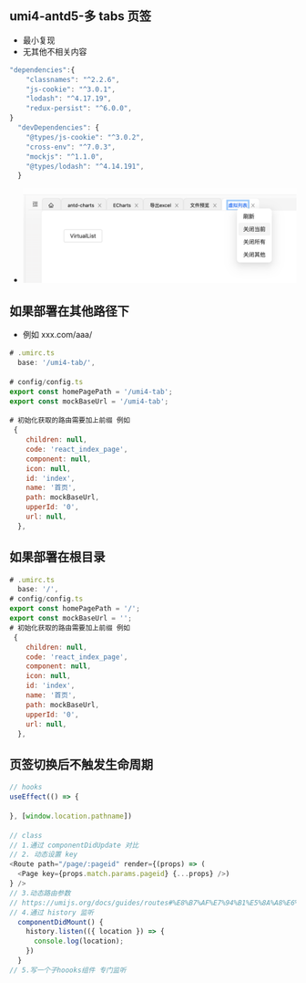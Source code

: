 ## umi4-antd5-多 tabs 页签

- 最小复现
- 无其他不相关内容

```js
"dependencies":{
    "classnames": "^2.2.6",
    "js-cookie": "^3.0.1",
    "lodash": "^4.17.19",
    "redux-persist": "^6.0.0",
}
  "devDependencies": {
    "@types/js-cookie": "^3.0.2",
    "cross-env": "^7.0.3",
    "mockjs": "^1.1.0",
    "@types/lodash": "^4.14.191",
  }
```

- <img src="https://raw.githubusercontent.com/eternallycyf/umi4-tab/main/public/tag.png" alt="stars">

## 如果部署在其他路径下

- 例如 xxx.com/aaa/

```js
# .umirc.ts
  base: '/umi4-tab/',

# config/config.ts
export const homePagePath = '/umi4-tab';
export const mockBaseUrl = '/umi4-tab';

# 初始化获取的路由需要加上前缀 例如
 {
    children: null,
    code: 'react_index_page',
    component: null,
    icon: null,
    id: 'index',
    name: '首页',
    path: mockBaseUrl,
    upperId: '0',
    url: null,
  },
```

## 如果部署在根目录

```js
# .umirc.ts
  base: '/',
# config/config.ts
export const homePagePath = '/';
export const mockBaseUrl = '';
# 初始化获取的路由需要加上前缀 例如
 {
    children: null,
    code: 'react_index_page',
    component: null,
    icon: null,
    id: 'index',
    name: '首页',
    path: mockBaseUrl,
    upperId: '0',
    url: null,
  },
```

## 页签切换后不触发生命周期

```js
// hooks
useEffect(() => {

}, [window.location.pathname])

// class
// 1.通过 componentDidUpdate 对比
// 2. 动态设置 key
<Route path="/page/:pageid" render={(props) => (
  <Page key={props.match.params.pageid} {...props} />)
} />
// 3.动态路由参数
// https://umijs.org/docs/guides/routes#%E8%B7%AF%E7%94%B1%E5%8A%A8%E6%80%81%E5%8F%82%E6%95%B0
// 4.通过 history 监听
  componentDidMount() {
    history.listen(({ location }) => {
      console.log(location);
    })
  }
// 5.写一个子hoooks组件 专门监听
```
